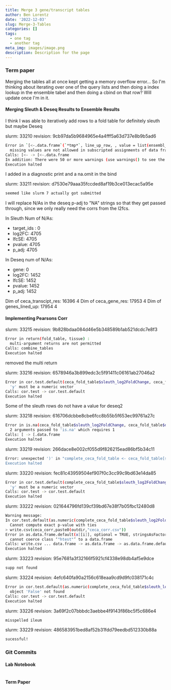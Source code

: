 ```yaml
---
title: Merge 3 gene/transcript tables
author: Ben Lorentz
date: '2022-12-03'
slug: Merge-3-Tables
categories: []
tags:
  - one tag
  - another tag
meta_img: images/image.png
description: Description for the page
---
```


### Term paper

Merging the tables all at once kept getting a memory overflow error... So I'm thinking about iterating over one of the query lists and then doing a index lookup in the ensemble tabel and then doing a cbind on that row? Will update once I'm in it. 

#### Merging Sleuth & Deseq Results to Ensemble Results

I think I was able to iteratively add rows to a fold table for definitely sleuth but maybe Deseq

slurm: 33210
revision: 9cb97da5b9684965e4a4fff5a63d737e8b9b5ad6

```bash
Error in `[<-.data.frame`(`*tmp*`, line_up_row, , value = list(ensembl_transcript_id = NA_character_,  :
  missing values are not allowed in subscripted assignments of data frames
Calls: [<- -> [<-.data.frame
In addition: There were 50 or more warnings (use warnings() to see the first 50)
Execution halted
```

I added in a diagnostic print and a na.omit in the bind

slurm: 33211
revision:  d7530e79aaa35fccded8af19b3ce013ecac5a95e

```bash
seemed like slurm 7 actually got submitted
```

I will replace N/As in the deseq p-adj to "NA" strings so that they get passed through, since we only really need the corrs from the l2fcs. 

In Sleuth Num of N/As:
- target_ids : 0
- log2FC: 4705
- lfcSE: 4705
- pvalue: 4705
- p_adj: 4705

In Deseq num of N/As:
- gene: 0
- log2FC: 1452
- lfcSE: 1452
- pvalue: 1452
- p_adj: 1452

Dim of ceca_transcipt_res: 16396     4
Dim of ceca_gene_res: 17953     4
Dim of genes_lined_up: 17954     4


#### Implementing Pearsons Corr

slurm: 33215
revision: 9b828bdaa084d46e5b348589b1ab521dcdc7e8f3

```bash
Error in return(fold_table, tissue) : 
  multi-argument returns are not permitted
Calls: combine_tables
Execution halted

```

removed the multi return

slurm: 33216
revision: 6578946a3b899edc3c5f91411c06161ab27046a2

```bash
Error in cor.test.default(ceca_fold_table$sleuth_log2FoldChange, ceca_fold_table$deseq_log2FoldChange,  $
  'y' must be a numeric vector
Calls: cor.test -> cor.test.default
Execution halted
```

Some of the sleuth rows do not have a value for deseq2

slurm: 33218
revision: 616706dcbbe8cbe6fcc8b55b5f653ec99761a27c

```bash
Error in is.na(ceca_fold_table$sleuth_log2FoldChange, ceca_fold_table$deseq_log2FoldChange) :
  2 arguments passed to 'is.na' which requires 1
Calls: [ -> [.data.frame
Execution halted

```

slurm: 33219
revision: 266dace8e002cf055d9f826215ead86bf5b34c11

```bash
Error: unexpected ')' in "complete_ceca_fold_table <- ceca_fold_table[sum(is.na(ceca_fold_table$sleuth_l$
Execution halted
```

slurm: 33220
revision: fec81c43959504ef907f0c3cc99c9bd63e14da85

```bash
Error in cor.test.default(complete_ceca_fold_table$sleuth_log2FoldChange,  : 
  'y' must be a numeric vector
Calls: cor.test -> cor.test.default
Execution halted

```

slurm: 33222
revision: 021644796fd139cf39bd67e38f7b05fbc12480d8

```bash
Warning message:
In cor.test.default(as.numeric(complete_ceca_fold_table$sleuth_log2FoldChange),  :
  Cannot compute exact p-value with ties
> write.csv(ceca_corr,paste0(outdir,"ceca_corr.csv"))
Error in as.data.frame.default(x[[i]], optional = TRUE, stringsAsFactors = stringsAsFactors) :
  cannot coerce class ‘"htest"’ to a data.frame
Calls: write.csv ... data.frame -> as.data.frame -> as.data.frame.default
Execution halted

```


slurm: 33223
revision: 95e7681a3f32166f5921cf4338e98db4af5e9dce


```bash
supp not found
```

slurm: 33224
revision: 4efc640fa90a2156c618eaa9cd9d9fc038171c4c

```bash
Error in cor.test.default(as.numeric(complete_ceca_fold_table$sleuth_log2FoldChange),  :
  object 'False' not found
Calls: cor.test -> cor.test.default
Execution halted
```

slurm: 33226
revision: 3a69f2c07bbbdc3aebbe4f9143f86bc5f5c686e4


```bash
misspelled ileum
```

slurm: 33229
revision: 486583951bed8af52b31fdd79eedbd512330b88a

```bash
sucessful!
```

### Git Commits

#### Lab Notebook

```bash

```

#### Term Paper
```bash


```